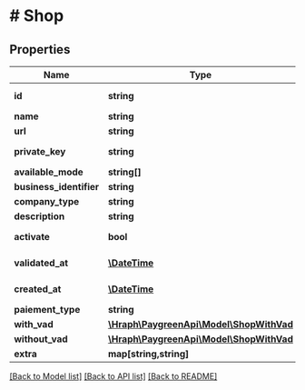 # # Shop

## Properties

Name | Type | Description | Notes
------------ | ------------- | ------------- | -------------
**id** | **string** |  | [optional] [readonly] 
**name** | **string** |  | 
**url** | **string** |  | 
**private_key** | **string** |  | [optional] [readonly] 
**available_mode** | **string[]** |  | 
**business_identifier** | **string** |  | 
**company_type** | **string** |  | 
**description** | **string** |  | 
**activate** | **bool** |  | [optional] [readonly] 
**validated_at** | [**\DateTime**](\DateTime.md) |  | [optional] [readonly] 
**created_at** | [**\DateTime**](\DateTime.md) |  | [optional] [readonly] 
**paiement_type** | **string** |  | 
**with_vad** | [**\Hraph\PaygreenApi\Model\ShopWithVad**](ShopWithVad.md) |  | [optional] 
**without_vad** | [**\Hraph\PaygreenApi\Model\ShopWithVad**](ShopWithVad.md) |  | [optional] 
**extra** | **map[string,string]** |  | [optional] 

[[Back to Model list]](../../README.md#documentation-for-models) [[Back to API list]](../../README.md#documentation-for-api-endpoints) [[Back to README]](../../README.md)


